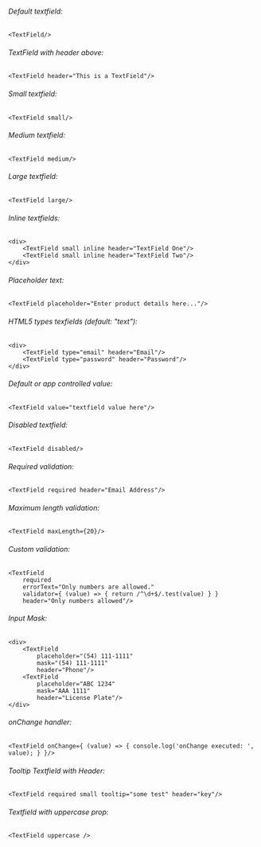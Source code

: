 ###### Default textfield:

    <TextField/>

###### TextField with header above:

    <TextField header="This is a TextField"/>

###### Small textfield:

    <TextField small/>

###### Medium textfield:

    <TextField medium/>

###### Large textfield:

    <TextField large/>

###### Inline textfields:

    <div>
        <TextField small inline header="TextField One"/>
        <TextField small inline header="TextField Two"/>
    </div>

###### Placeholder text:

    <TextField placeholder="Enter product details here..."/>

###### HTML5 types texfields (default: "text"):

	<div>
		<TextField type="email" header="Email"/>
    	<TextField type="password" header="Password"/>
    </div>

###### Default or app controlled value:

	<TextField value="textfield value here"/>

###### Disabled textfield:

    <TextField disabled/>

###### Required validation:

    <TextField required header="Email Address"/>

###### Maximum length validation:

    <TextField maxLength={20}/>

###### Custom validation:

    <TextField
        required
    	errorText="Only numbers are allowed."
    	validator={ (value) => { return /^\d+$/.test(value) } }
    	header="Only numbers allowed"/>

###### Input Mask:

	<div>
	    <TextField
	    	placeholder="(54) 111-1111"
	    	mask="(54) 111-1111"
	    	header="Phone"/>
    	<TextField
	    	placeholder="ABC 1234"
	    	mask="AAA 1111"
	    	header="License Plate"/>
	</div>

###### onChange handler:

    <TextField onChange={ (value) => { console.log('onChange executed: ', value); } }/>

###### Tooltip Textfield with Header:

    <TextField required small tooltip="some test" header="key"/>

###### Textfield with uppercase prop:

    <TextField uppercase />
